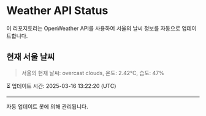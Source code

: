 
# Weather API Status

이 리포지토리는 OpenWeather API를 사용하여 서울의 날씨 정보를 자동으로 업데이트합니다.

## 현재 서울 날씨
> 서울의 현재 날씨: overcast clouds, 온도: 2.42°C, 습도: 47%

⏳ 업데이트 시간: 2025-03-16 13:22:20 (UTC)

---
자동 업데이트 봇에 의해 관리됩니다.
